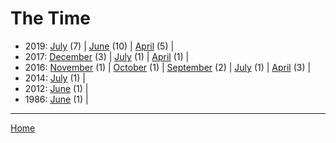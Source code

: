 # The Time

  * 2019: 
      [July](./the-time-2019-07.md) (7) | 
      [June](./the-time-2019-06.md) (10) | 
      [April](./the-time-2019-04.md) (5) | 
  * 2017: 
      [December](./the-time-2017-12.md) (3) | 
      [July](./the-time-2017-07.md) (1) | 
      [April](./the-time-2017-04.md) (1) | 
  * 2016: 
      [November](./the-time-2016-11.md) (1) | 
      [October](./the-time-2016-10.md) (1) | 
      [September](./the-time-2016-09.md) (2) | 
      [July](./the-time-2016-07.md) (1) | 
      [April](./the-time-2016-04.md) (3) | 
  * 2014: 
      [July](./the-time-2014-07.md) (1) | 
  * 2012: 
      [June](./the-time-2012-06.md) (1) | 
  * 1986: 
      [June](./the-time-1986-06.md) (1) | 

----

[Home](../)

